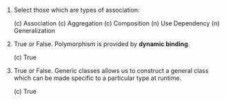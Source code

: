 1. Select those which are types of association:

   (c) Association
   (c) Aggregation
   (c) Composition
   (n) Use Dependency
   (n) Generalization

2. True or False. Polymorphism is provided by **dynamic binding**.

   (c) True

3. True or False. Generic classes allows us to construct a general class which can be made specific to a particular type at runtime.

   (c) True
